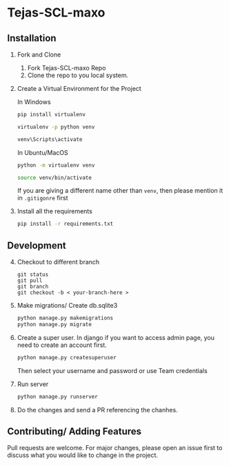 # Tejas-SCL-maxo

## Installation 

1. Fork and Clone
    <ol>
    <li>Fork Tejas-SCL-maxo Repo</li>
    <li>Clone the repo to you local system.</li>
    </ol>

2. Create a Virtual Environment for the Project

    In Windows
    ```bash
    pip install virtualenv
    ```
    ```bash
    virtualenv -p python venv
    ```
    ```bash
    venv\Scripts\activate
    ```

    In Ubuntu/MacOS
    ```bash
    python -m virtualenv venv
    
    source venv/bin/activate
    ```
   
   If you are giving a different name other than `venv`, then please mention it in `.gitigonre` first

3. Install all the requirements

    ```bash
    pip install -r requirements.txt
    ```
## Development

4. Checkout to different branch
     ```git
    git status
    git pull
    git branch
    git checkout -b < your-branch-here >
    ```
   
5. Make migrations/ Create db.sqlite3

    ```bash
    python manage.py makemigrations
    python manage.py migrate
    ```

6. Create a super user.
    In django if you want to access admin page, you need to create an account first.
    ```djangotemplate
    python manage.py createsuperuser
    ```
   Then select your username and password or use Team credentials
   
7. Run server
    ```bash
    python manage.py runserver
    ```

8. Do the changes and send a PR referencing the chanhes.
   

## Contributing/ Adding Features
   Pull requests are welcome. For major changes, please open an issue first to discuss what you would like to change in the project.
